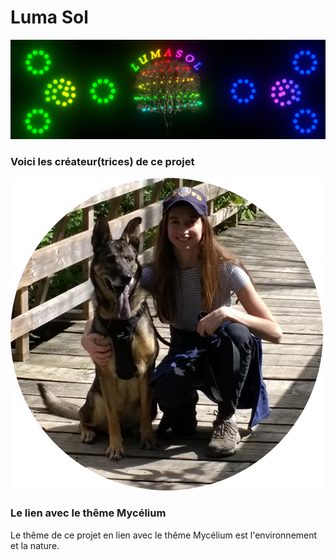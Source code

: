 # Luma Sol
![banniere_page_projet](https://github.com/MeganeRanger/H23_V13_inspirations_RANGER/blob/main/Mycelium/Luma_Sol/media/banniere_page_luma_sol_jpg.png)

### Voici les créateur(trices) de ce projet

![photo_eloise](https://github.com/MeganeRanger/H23_V13_inspirations_RANGER/blob/main/Mycelium/Luma_Sol/media/photo_eloise.png)

### Le lien avec le thême Mycélium 
Le thême de ce projet en lien avec le thême Mycélium est l'environnement et la nature. 

